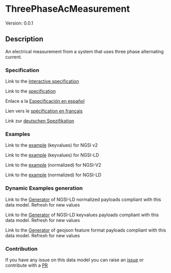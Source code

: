 # ThreePhaseAcMeasurement
Version: 0.0.1

## Description 

An electrical  measurement from a system that uses three phase alternating current.
### Specification

Link to the [interactive specification](https://swagger.lab.fiware.org/?url=https://raw.githubusercontent.com/smart-data-models/dataModel.Energy/master/ThreePhaseAcMeasurement/swagger.yaml)

Link to the [specification](https://github.com/smart-data-models/dataModel.Energy/blob/master/ThreePhaseAcMeasurement/doc/spec.md)

Enlace a la [Especificación en español](https://github.com/smart-data-models/dataModel.Energy/blob/master/ThreePhaseAcMeasurement/doc/spec_ES.md)

Lien vers le [spécification en français](https://github.com/smart-data-models/dataModel.Energy/blob/master/ThreePhaseAcMeasurement/doc/spec_FR.md)

Link zur [deutschen Spezifikation](https://github.com/smart-data-models/dataModel.Energy/blob/master/ThreePhaseAcMeasurement/doc/spec_DE.md)
### Examples

Link to the [example](https://github.com/smart-data-models/dataModel.Energy/blob/master/ThreePhaseAcMeasurement/examples/example.json) (keyvalues) for NGSI v2

Link to the [example](https://github.com/smart-data-models/dataModel.Energy/blob/master/ThreePhaseAcMeasurement/examples/example.jsonld) (keyvalues) for NGSI-LD

Link to the [example](https://github.com/smart-data-models/dataModel.Energy/blob/master/ThreePhaseAcMeasurement/examples/example-normalized.json) (normalized) for NGSI-V2

Link to the [example](https://github.com/smart-data-models/dataModel.Energy/blob/master/ThreePhaseAcMeasurement/examples/example-normalized.jsonld) (normalized) for NGSI-LD
### Dynamic Examples generation

Link to the [Generator](https://smartdatamodels.org/extra/ngsi-ld_generator.php?schemaUrl=https://raw.githubusercontent.com/smart-data-models/dataModel.Energy/master/ThreePhaseAcMeasurement/schema.json&email=info@smartdatamodels.org) of NGSI-LD normalized payloads compliant with this data model. Refresh for new values

Link to the [Generator](https://smartdatamodels.org/extra/ngsi-ld_generator_keyvalues.php?schemaUrl=https://raw.githubusercontent.com/smart-data-models/dataModel.Energy/master/ThreePhaseAcMeasurement/schema.json&email=info@smartdatamodels.org) of NGSI-LD keyvalues payloads compliant with this data model. Refresh for new values

Link to the [Generator](https://smartdatamodels.org/extra/geojson_features_generator_v1.0.php?schemaUrl=https://raw.githubusercontent.com/smart-data-models/dataModel.Energy/master/ThreePhaseAcMeasurement/schema.json&email=info@smartdatamodels.org) of geojson feature format payloads compliant with this data model. Refresh for new values
### Contribution

 If you have any issue on this data model you can raise an [issue](https://github.com/smart-data-models/dataModel.Energy/issues)  or contribute with a [PR](https://github.com/smart-data-models/dataModel.Energy/pulls)